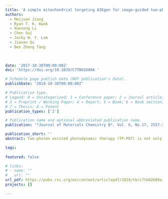 ```yaml
---
title: 'A simple mitochondrial targeting AIEgen for image-guided two-photon excited photodynamic therapy'
authors:
  - Meijuan Jiang
  - Ryan T. K. Kwok
  - Xuesong Li
  - Chen Gui
  - Jacky W. Y. Lam
  - Jianan Qu
  - Ben Zhong Tang
  
  

date: '2017-10-30T00:00:00Z'
doi: 'https://doi.org/10.1039/C7TB02609A '

# Schedule page publish date (NOT publication's date).
publishDate: '2018-10-30T00:00:00Z'

# Publication type.
# Legend: 0 = Uncategorized; 1 = Conference paper; 2 = Journal article;
# 3 = Preprint / Working Paper; 4 = Report; 5 = Book; 6 = Book section;
# 7 = Thesis; 8 = Patent
publication_types: ['2']

# Publication name and optional abbreviated publication name.
publication: '*Journal of Materials Chemistry B*, Vol. 6, No.17, 2557-2565 (2018)'

publication_short: ''
abstract: Two-photon excited photodynamic therapy (TP-PDT) is not only able to offer deeper penetration depth but also much more precise 3D treatment than traditional one-photon excited PDT. However, the achievement of TP-PDT requires photosensitizers with large two-photon absorption cross sections, efficient generation of reactive oxygen species, and bright two-photon fluorescence. In this work, we present a simple AIE luminogen (AIEgen), IQ-TPA, with mitochondrial targeting and susceptible two-photon excitation for image-guided photodynamic therapy in cancer cells. This feasibility of utilizing small molecular multifunctional AIEgens for TP-PDT was demonstrated together with the merits of tiny size, good cell permeability, low dark cytotoxicity and easy synthesis, showing great potential for the development of future theranostic systems.

tags:
  
featured: false

# links:
# - name: ""
#   url: ""
url_pdf: https://pubs.rsc.org/en/content/articlepdf/2018/tb/c7tb02609a
projects: []

---
```






